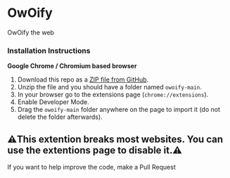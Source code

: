 # OwOify
OwOify the web

### Installation Instructions
**Google Chrome / Chromium based browser**
1. Download this repo as a [ZIP file from GitHub](https://github.com/TMC4345/owoify/archive/master.zip).
2. Unzip the file and you should have a folder named `owoify-main`.
3. In your browser go to the extensions page (`chrome://extensions`).
4. Enable Developer Mode.
5. Drag the `owoify-main` folder anywhere on the page to import it (do not delete the folder afterwards).

## ⚠️This extention breaks most websites. You can use the extentions page to disable it.⚠️

If you want to help improve the code, make a Pull Request
